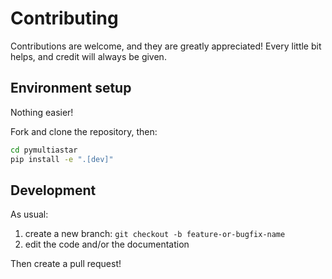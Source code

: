 # Contributing

Contributions are welcome, and they are greatly appreciated!
Every little bit helps, and credit will always be given.

## Environment setup

Nothing easier!

Fork and clone the repository, then:

```bash
cd pymultiastar
pip install -e ".[dev]"
```

## Development

As usual:

1. create a new branch: `git checkout -b feature-or-bugfix-name`
2. edit the code and/or the documentation

Then create a pull request!